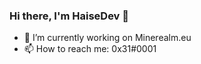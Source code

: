 ### Hi there, I'm HaiseDev 👋

- 🔭 I’m currently working on Minerealm.eu
- 📫 How to reach me: 0x31#0001
